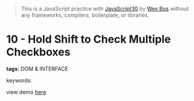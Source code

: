 > This is a JavaScript practice with [JavaScript30](https://javascript30.com/) by [Wes Bos](https://github.com/wesbos) without any frameworks, compilers, boilerplate, or libraries.

# 10 - Hold Shift to Check Multiple Checkboxes
**tags**: DOM & INTERFACE

keywords:

view demo [here](https://gnovo.github.io/JS30/10-Hold_Shift_to_Check_Multiple_Checkboxes/index.html)
